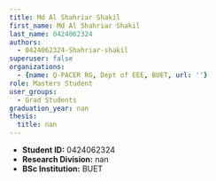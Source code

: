 ```yaml
---
title: Md Al Shahriar Shakil
first_name: Md Al Shahriar Shakil
last_name: 0424062324
authors:
  - 0424062324-Shahriar-shakil
superuser: false
organizations:
  - {name: Q-PACER RG, Dept of EEE, BUET, url: ''}
role: Masters Student
user_groups:
  - Grad Students
graduation_year: nan
thesis:
  title: nan
---
```


* **Student ID:** 0424062324
* **Research Division:** nan
* **BSc Institution:** BUET
